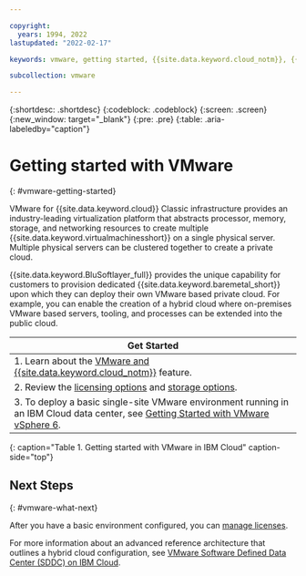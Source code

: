 ```yaml
---

copyright:
  years: 1994, 2022
lastupdated: "2022-02-17"

keywords: vmware, getting started, {{site.data.keyword.cloud_notm}}, {{site.data.keyword.baremetal_short}}

subcollection: vmware

---
```


{:shortdesc: .shortdesc}
{:codeblock: .codeblock}
{:screen: .screen}
{:new_window: target="_blank"}
{:pre: .pre}
{:table: .aria-labeledby="caption"}

# Getting started with VMware
{: #vmware-getting-started}

VMware for {{site.data.keyword.cloud}} Classic infrastructure provides an industry-leading virtualization platform that abstracts processor, memory, storage, and networking resources to create multiple {{site.data.keyword.virtualmachinesshort}} on a single physical server. Multiple physical servers can be clustered together to create a private cloud.

{{site.data.keyword.BluSoftlayer_full}} provides the unique capability for customers to provision dedicated {{site.data.keyword.baremetal_short}} upon which they can deploy their own VMware based private cloud. For example, you can enable the creation of a hybrid cloud where on-premises VMware based servers, tooling, and processes can be extended into the public cloud.

| Get Started       |
|------------------|
| 1. Learn about the [VMware and {{site.data.keyword.cloud_notm}}](/docs/vmware?topic=vmware-about-vmware#about-vmware) feature. |
| 2. Review the [licensing options](/docs/vmware?topic=vmware-license-options-vmware#license-options-vmware) and [storage options](/docs/vmware?topic=vmware-vmware-storage).|
| 3. To deploy a basic single-site VMware environment running in an IBM Cloud data center, see [Getting Started with VMware vSphere 6](/docs/vmware?topic=vmware-nsx-overview#nsx-overview). |
{: caption="Table 1. Getting started with VMware in IBM Cloud" caption-side="top"}

## Next Steps
{: #vmware-what-next}

After you have a basic environment configured, you can [manage licenses](/docs/vmware?topic=vmware-manage-vmware-licenses).

For more information about an advanced reference architecture that outlines a hybrid cloud configuration, see [VMware Software Defined Data Center (SDDC) on IBM Cloud](/docs/vmware?topic=vmware-vmware-sddc-on-ibm-cloud).
